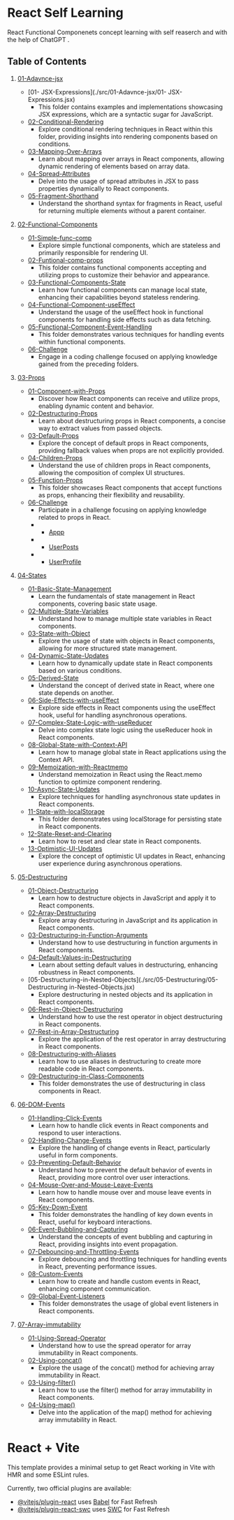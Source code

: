# React Self Learning 

React Functional Componenets concept learning with self reaserch and with the help of ChatGPT .

## Table of Contents

1. [01-Adavnce-jsx](#01-Adavnce-jsx)
   - [01- JSX-Expressions](./src/01-Adavnce-jsx/01- JSX-Expressions.jsx)
     - This folder contains examples and implementations showcasing JSX expressions, which are a syntactic sugar for JavaScript.
   - [02-Conditional-Rendering](./src/01-Adavnce-jsx/02-Conditional-Rendering.jsx)
     - Explore conditional rendering techniques in React within this folder, providing insights into rendering components based on conditions.
   - [03-Mapping-Over-Arrays](./src/01-Adavnce-jsx/03-Mapping-Over-Arrays.jsx)
     - Learn about mapping over arrays in React components, allowing dynamic rendering of elements based on array data.
   - [04-Spread-Attributes](./src/01-Adavnce-jsx/04-Spread-Attributes.jsx)
     - Delve into the usage of spread attributes in JSX to pass properties dynamically to React components.
   - [05-Fragment-Shorthand](./src/01-Adavnce-jsx/05-Fragment-Shorthand.jsx)
     - Understand the shorthand syntax for fragments in React, useful for returning multiple elements without a parent container.

2. [02-Functional-Components](#02-Functional-Components)
   - [01-Simple-func-comp](./src/02-Functional-Components/01-Simple-func-comp.jsx)
     - Explore simple functional components, which are stateless and primarily responsible for rendering UI.
   - [02-Funtional-comp-props](./src/02-Functional-Components/02-Funtional-comp-props.jsx)
     - This folder contains functional components accepting and utilizing props to customize their behavior and appearance.
   - [03-Functional-Components-State](./src/02-Functional-Components/03-Functional-Components-State.jsx)
     - Learn how functional components can manage local state, enhancing their capabilities beyond stateless rendering.
   - [04-Functional-Component-useEffect](./src/02-Functional-Components/04-Functional-Component-useEffect.jsx)
     - Understand the usage of the useEffect hook in functional components for handling side effects such as data fetching.
   - [05-Functional-Component-Event-Handling](./src/02-Functional-Components/05-Functional-Component-Event-Handling.jsx)
     - This folder demonstrates various techniques for handling events within functional components.
   - [06-Challenge](./src/02-Functional-Components/06-Challenge.jsx)
     - Engage in a coding challenge focused on applying knowledge gained from the preceding folders.

3. [03-Props](#03-Props)
   - [01-Component-with-Props](./src/03-Props/01-Component-with-Props.jsx)
     - Discover how React components can receive and utilize props, enabling dynamic content and behavior.
   - [02-Destructuring-Props](./src/03-Props/02-Destructuring-Props.jsx)
     - Learn about destructuring props in React components, a concise way to extract values from passed objects.
   - [03-Default-Props](./src/03-Props/03-Default-Props.jsx)
     - Explore the concept of default props in React components, providing fallback values when props are not explicitly provided.
   - [04-Children-Props](./src/03-Props/04-Children-Props.jsx)
     - Understand the use of children props in React components, allowing the composition of complex UI structures.
   - [05-Function-Props](./src/03-Props/05-Function-Props.jsx)
     - This folder showcases React components that accept functions as props, enhancing their flexibility and reusability.
   - [06-Challenge](./src/03-Props/06-Challenge)
     - Participate in a challenge focusing on applying knowledge related to props in React.
     - - [Appp](./src/03-Props/06-Challenge/Appp.jsx)
     - - [UserPosts](./src/03-Props/06-Challenge/UserPosts.jsx)
     - - [UserProfile](./src/03-Props/06-Challenge/UserProfile.jsx)

4. [04-States](#04-States)
   - [01-Basic-State-Management](./src/04-States/01-Basic-State-Management.jsx)
     - Learn the fundamentals of state management in React components, covering basic state usage.
   - [02-Multiple-State-Variables](./src/04-States/02-Multiple-State-Variables.jsx)
     - Understand how to manage multiple state variables in React components.
   - [03-State-with-Object](./src/04-States/03-State-with-Object.jsx)
     - Explore the usage of state with objects in React components, allowing for more structured state management.
   - [04-Dynamic-State-Updates](./src/04-States/04-Dynamic-State-Updates.jsx)
     - Learn how to dynamically update state in React components based on various conditions.
   - [05-Derived-State](./src/04-States/05-Derived-State.jsx)
     - Understand the concept of derived state in React, where one state depends on another.
   - [06-Side-Effects-with-useEffect](./src/04-States/06-Side-Effects-with-useEffect.jsx)
     - Explore side effects in React components using the useEffect hook, useful for handling asynchronous operations.
   - [07-Complex-State-Logic-with-useReducer](./src/04-States/07-Complex-State-Logic-with-useReducer.jsx)
     - Delve into complex state logic using the useReducer hook in React components.
   - [08-Global-State-with-Context-API](./src/04-States/08-Global-State-with-Context-API.jsx)
     - Learn how to manage global state in React applications using the Context API.
   - [09-Memoization-with-Reactmemo](./src/04-States/09-Memoization-with-Reactmemo.jsx)
     - Understand memoization in React using the React.memo function to optimize component rendering.
   - [10-Async-State-Updates](./src/04-States/10-Async-State-Updates.jsx)
     - Explore techniques for handling asynchronous state updates in React components.
   - [11-State-with-localStorage](./src/04-States/11-State-with-localStorage.jsx)
     - This folder demonstrates using localStorage for persisting state in React components.
   - [12-State-Reset-and-Clearing](./src/04-States/12-State-Reset-and-Clearing.jsx)
     - Learn how to reset and clear state in React components.
   - [13-Optimistic-UI-Updates](./src/04-States/13-Optimistic-UI-Updates.jsx)
     - Explore the concept of optimistic UI updates in React, enhancing user experience during asynchronous operations.

5. [05-Destructuring](#05-Destructuring)
   - [01-Object-Destructuring](./src/05-Destructuring/01-Object-Destructuring.jsx)
     - Learn how to destructure objects in JavaScript and apply it to React components.
   - [02-Array-Destructuring](./src/05-Destructuring/02-Array-Destructuring.jsx)
     - Explore array destructuring in JavaScript and its application in React components.
   - [03-Destructuring-in-Function-Arguments](./src/05-Destructuring/03-Destructuring-in-Function-Arguments.jsx)
     - Understand how to use destructuring in function arguments in React components.
   - [04-Default-Values-in-Destructuring](./src/05-Destructuring/04-Default-Values-in-Destructuring.jsx)
     - Learn about setting default values in destructuring, enhancing robustness in React components.
   - [05-Destructuring-in-Nested-Objects](./src/05-Destructuring/05-Destructuring in-Nested-Objects.jsx)
     - Explore destructuring in nested objects and its application in React components.
   - [06-Rest-in-Object-Destructuring](./src/05-Destructuring/06-Rest-in-Object-Destructuring.jsx)
     - Understand how to use the rest operator in object destructuring in React components.
   - [07-Rest-in-Array-Destructuring](./src/05-Destructuring/07-Rest-in-Array-Destructuring.jsx)
     - Explore the application of the rest operator in array destructuring in React components.
   - [08-Destructuring-with-Aliases](./src/05-Destructuring/08-Destructuring-with-Aliases.jsx)
     - Learn how to use aliases in destructuring to create more readable code in React components.
   - [09-Destructuring-in-Class-Components](./src/05-Destructuring/09-Destructuring-in-Class-Components.jsx)
     - This folder demonstrates the use of destructuring in class components in React.

6. [06-DOM-Events](#06-DOM-Events)
   - [01-Handling-Click-Events](./src/06-DOM-Events/01-Handling-Click-Events.jsx)
     - Learn how to handle click events in React components and respond to user interactions.
   - [02-Handling-Change-Events](./src/06-DOM-Events/02-Handling-Change-Events.jsx)
     - Explore the handling of change events in React, particularly useful in form components.
   - [03-Preventing-Default-Behavior](./src/06-DOM-Events/03-Preventing-Default-Behavior.jsx)
     - Understand how to prevent the default behavior of events in React, providing more control over user interactions.
   - [04-Mouse-Over-and-Mouse-Leave-Events](./src/06-DOM-Events/04-Mouse-Over-and-Mouse-Leave-Events.jsx)
     - Learn how to handle mouse over and mouse leave events in React components.
   - [05-Key-Down-Event](./src/06-DOM-Events/05-Key-Down-Event.jsx)
     - This folder demonstrates the handling of key down events in React, useful for keyboard interactions.
   - [06-Event-Bubbling-and-Capturing](./src/06-DOM-Events/06-Event-Bubbling-and-Capturing.jsx)
     - Understand the concepts of event bubbling and capturing in React, providing insights into event propagation.
   - [07-Debouncing-and-Throttling-Events](./src/06-DOM-Events/07-Debouncing-and-Throttling-Events.jsx)
     - Explore debouncing and throttling techniques for handling events in React, preventing performance issues.
   - [08-Custom-Events](./src/06-DOM-Events/08-Custom-Events.jsx)
     - Learn how to create and handle custom events in React, enhancing component communication.
   - [09-Global-Event-Listeners](./src/06-DOM-Events/09-Global-Event-Listeners.jsx)
     - This folder demonstrates the usage of global event listeners in React components.

7. [07-Array-immutability](#07-Array-immutability)
   - [01-Using-Spread-Operator](./src/07-Array-immutability/01-Using-Spread-Operator.jsx)
     - Understand how to use the spread operator for array immutability in React components.
   - [02-Using-concat()](./src/07-Array-immutability/02-Using-concat().jsx)
     - Explore the usage of the concat() method for achieving array immutability in React.
   - [03-Using-filter()](./src/07-Array-immutability/03-Using-filter().jsx)
     - Learn how to use the filter() method for array immutability in React components.
   - [04-Using-map()](./src/07-Array-immutability/04-Using-map().jsx)
     - Delve into the application of the map() method for achieving array immutability in React.

<!-- Repeat the above structure for each remaining folder -->








# React + Vite

This template provides a minimal setup to get React working in Vite with HMR and some ESLint rules.

Currently, two official plugins are available:

- [@vitejs/plugin-react](https://github.com/vitejs/vite-plugin-react/blob/main/packages/plugin-react/README.md) uses [Babel](https://babeljs.io/) for Fast Refresh
- [@vitejs/plugin-react-swc](https://github.com/vitejs/vite-plugin-react-swc) uses [SWC](https://swc.rs/) for Fast Refresh
